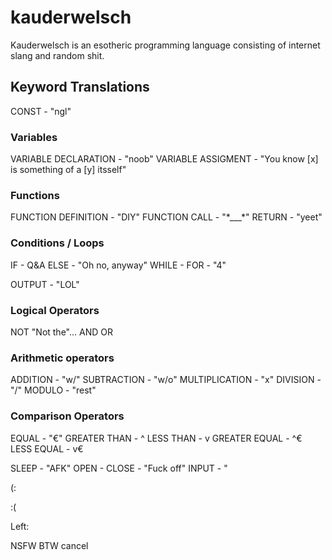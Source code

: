 # kauderwelsch
Kauderwelsch is an esotheric programming language consisting of internet slang and random shit.




## Keyword Translations
CONST - "ngl"

### Variables
VARIABLE DECLARATION - "noob"
VARIABLE ASSIGMENT - "You know [x] is something of a [y] itsself"

### Functions
FUNCTION DEFINITION - "DIY"
FUNCTION CALL - "\*___\*"
RETURN - "yeet"

### Conditions / Loops
IF - Q&A
ELSE - "Oh no, anyway"
WHILE - 
FOR - "4"

OUTPUT - "LOL"

### Logical Operators
NOT "Not the"...
AND
OR


### Arithmetic operators
ADDITION - "w/"
SUBTRACTION - "w/o"
MULTIPLICATION - "x"
DIVISION - "/"
MODULO - "rest"

### Comparison Operators
EQUAL - "€"
GREATER THAN - ^
LESS THAN - v
GREATER EQUAL - ^€
LESS EQUAL - v€


SLEEP - "AFK"
OPEN - 
CLOSE - "Fuck off"
INPUT - "

(:

:(


Left:

NSFW
BTW
cancel
